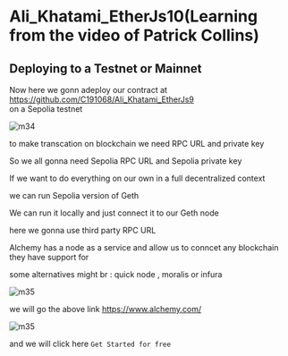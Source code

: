 # Ali_Khatami_EtherJs10(Learning from the video of Patrick Collins)

## Deploying to a Testnet or Mainnet

Now here we gonn adeploy our contract at https://github.com/C191068/Ali_Khatami_EtherJs9 <br>
on a Sepolia testnet <br>


![m34](https://github.com/C191068/Ali_Khatami_EtherJs10/assets/89090776/639b537f-fe1c-4358-a267-1f4b30218a9b)

to make transcation on blockchain  we need RPC URL and private key <br>

So we all gonna need Sepolia RPC URL and Sepolia private key <br>


If we want to do everything on our own in a full decentralized context  <br>

we can run Sepolia version of Geth <br>

We can run it locally and just connect it to our Geth node <br>

here we gonna use third party RPC URL <br>

Alchemy has a node as a service and allow us to conncet any blockchain they have support for <br>

some alternatives might br :
quick node , moralis or infura <br>


![m35](https://github.com/C191068/Ali_Khatami_EtherJs10/assets/89090776/8a3aec8b-3ad8-42bc-9c6d-6a8ca63dd0f7)

we will go the above link https://www.alchemy.com/ <br>


![m35](https://github.com/C191068/Ali_Khatami_EtherJs10/assets/89090776/11c6532b-a709-482e-9c5a-a2312191aae8)

and we will click here ```Get Started for free ``` <br>








